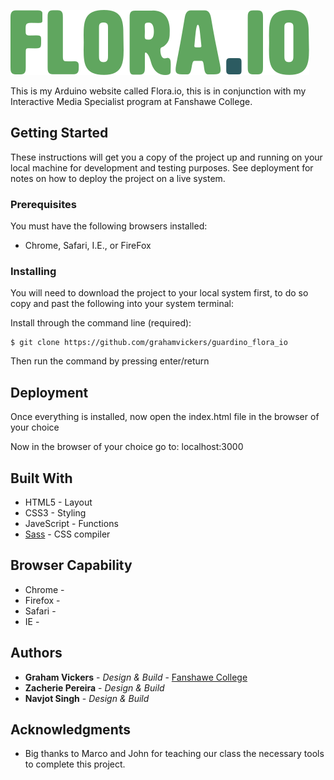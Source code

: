 ![](/images/logo_v1.svg)

This is my Arduino website called Flora.io, this is in conjunction with my Interactive Media Specialist program at Fanshawe College. 

## Getting Started

These instructions will get you a copy of the project up and running on your local machine for development and testing purposes. See deployment for notes on how to deploy the project on a live system.

### Prerequisites

You must have the following browsers installed: 

* Chrome, Safari, I.E., or FireFox

### Installing

You will need to download the project to your local system first, to do so copy and past the following into your system terminal:


Install through the command line (required):
```
$ git clone https://github.com/grahamvickers/guardino_flora_io
```
Then run the command by pressing enter/return


## Deployment

Once everything is installed, now open the index.html file in the browser of your choice

Now in the browser of your choice go to: localhost:3000

## Built With

* HTML5 - Layout
* CSS3 - Styling
* JaveScript - Functions
* [Sass](https://sass-lang.com/) - CSS compiler


## Browser Capability 

* Chrome - 
* Firefox - 
* Safari -
* IE - 


## Authors

* **Graham Vickers** - *Design & Build* - [Fanshawe College](https://github.com/grahamvickers)
* **Zacherie Pereira** - *Design & Build* 
* **Navjot Singh** - *Design & Build* 


## Acknowledgments

* Big thanks to Marco and John for teaching our class the necessary tools to complete this project. 
